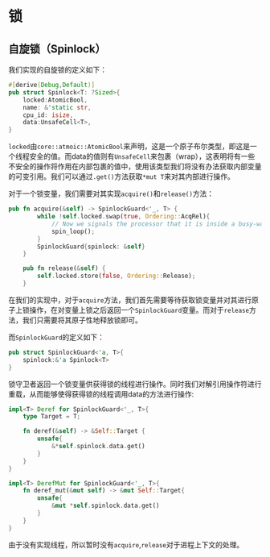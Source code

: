 # 锁

## 自旋锁（Spinlock）

我们实现的自旋锁的定义如下：

```rust
#[derive(Debug,Default)]
pub struct Spinlock<T: ?Sized>{
    locked:AtomicBool,
    name: &'static str,
    cpu_id: isize,
    data:UnsafeCell<T>,
}
```

`locked`由`core::atmoic::AtomicBool`来声明，这是一个原子布尔类型，即这是一个线程安全的值。而data的值则有`UnsafeCell`来包裹（wrap），这表明将有一些不安全的操作将作用在内部包裹的值中，使用该类型我们将没有办法获取内部变量的可变引用。我们可以通过`.get()`方法获取`*mut T`来对其内部进行操作。

对于一个锁变量，我们需要对其实现`acquire()`和`release()`方法：

```rust
pub fn acquire(&self) -> SpinlockGuard<'_, T> {
        while !self.locked.swap(true, Ordering::AcqRel){
            // Now we signals the processor that it is inside a busy-wait spin-loop 
            spin_loop();
        }
        SpinlockGuard{spinlock: &self}
    }

    pub fn release(&self) {
        self.locked.store(false, Ordering::Release);
    }
```

在我们的实现中，对于`acquire`方法，我们首先需要等待获取锁变量并对其进行原子上锁操作，在对变量上锁之后返回一个`SpinlockGuard`变量。而对于`release`方法，我们只需要将其原子性地释放锁即可。

而`SpinlockGuard`的定义如下：

```rust
pub struct SpinlockGuard<'a, T>{
    spinlock:&'a Spinlock<T>
}
```

锁守卫者返回一个锁变量供获得锁的线程进行操作。同时我们对解引用操作符进行重载，从而能够使得获得锁的线程调用data的方法进行操作:

```rust
impl<T> Deref for SpinlockGuard<'_, T>{
    type Target = T;

    fn deref(&self) -> &Self::Target {
        unsafe{
            &*self.spinlock.data.get()
        }
    }
}   

impl<T> DerefMut for SpinlockGuard<'_, T>{
    fn deref_mut(&mut self) -> &mut Self::Target{
        unsafe{
            &mut *self.spinlock.data.get()
        }
    }
}
```

由于没有实现线程，所以暂时没有`acquire`,`release`对于进程上下文的处理。

